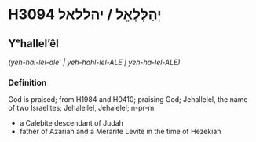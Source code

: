 # H3094 יְהַלֶּלְאֵל / יהללאל

## Yᵉhallelʼêl

_(yeh-hal-lel-ale' | yeh-hahl-lel-ALE | yeh-ha-lel-ALE)_

### Definition

God is praised; from H1984 and H0410; praising God; Jehallelel, the name of two Israelites; Jehalellel, Jehalelel; n-pr-m

- a Calebite descendant of Judah
- father of Azariah and a Merarite Levite in the time of Hezekiah
